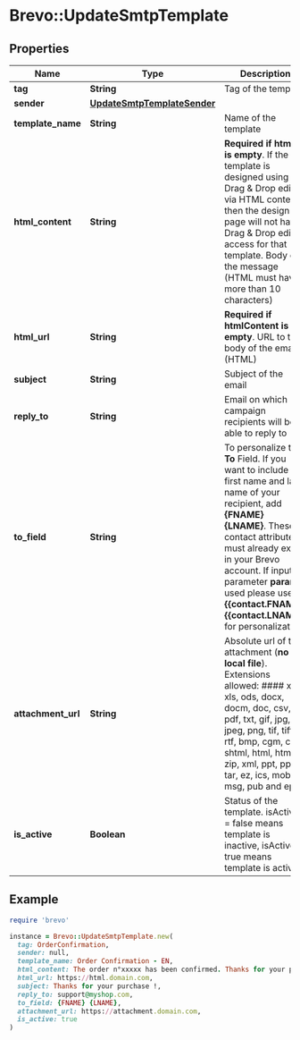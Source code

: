 # Brevo::UpdateSmtpTemplate

## Properties

| Name | Type | Description | Notes |
| ---- | ---- | ----------- | ----- |
| **tag** | **String** | Tag of the template | [optional] |
| **sender** | [**UpdateSmtpTemplateSender**](UpdateSmtpTemplateSender.md) |  | [optional] |
| **template_name** | **String** | Name of the template | [optional] |
| **html_content** | **String** | **Required if htmlUrl is empty**. If the template is designed using Drag &amp; Drop editor via HTML content, then the design page will not have Drag &amp; Drop editor access for that template. Body of the message (HTML must have more than 10 characters)  | [optional] |
| **html_url** | **String** | **Required if htmlContent is empty**. URL to the body of the email (HTML)  | [optional] |
| **subject** | **String** | Subject of the email | [optional] |
| **reply_to** | **String** | Email on which campaign recipients will be able to reply to | [optional] |
| **to_field** | **String** | To personalize the **To** Field. If you want to include the first name and last name of your recipient, add **{FNAME} {LNAME}**. These contact attributes must already exist in your Brevo account. If input parameter **params** used please use **{{contact.FNAME}} {{contact.LNAME}}** for personalization  | [optional] |
| **attachment_url** | **String** | Absolute url of the attachment (**no local file**). Extensions allowed: #### xlsx, xls, ods, docx, docm, doc, csv, pdf, txt, gif, jpg, jpeg, png, tif, tiff, rtf, bmp, cgm, css, shtml, html, htm, zip, xml, ppt, pptx, tar, ez, ics, mobi, msg, pub and eps  | [optional] |
| **is_active** | **Boolean** | Status of the template. isActive &#x3D; false means template is inactive, isActive &#x3D; true means template is active | [optional] |

## Example

```ruby
require 'brevo'

instance = Brevo::UpdateSmtpTemplate.new(
  tag: OrderConfirmation,
  sender: null,
  template_name: Order Confirmation - EN,
  html_content: The order n°xxxxx has been confirmed. Thanks for your purchase,
  html_url: https://html.domain.com,
  subject: Thanks for your purchase !,
  reply_to: support@myshop.com,
  to_field: {FNAME} {LNAME},
  attachment_url: https://attachment.domain.com,
  is_active: true
)
```

